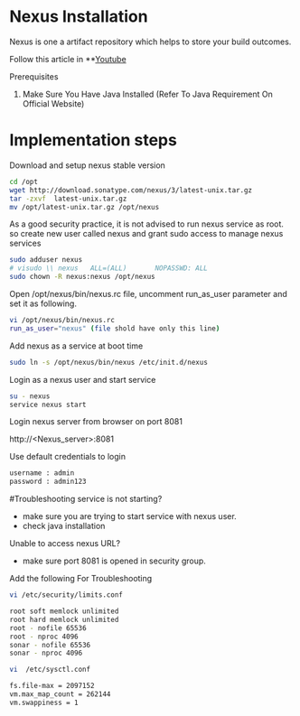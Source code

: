 # Nexus Installation
Nexus is one a artifact repository which helps to store your build outcomes.  

Follow this article in **[Youtube]()

Prerequisites
1. Make Sure You Have Java Installed (Refer To Java Requirement On Official Website)

# Implementation steps 
Download and setup nexus stable version
```sh 
cd /opt
wget http://download.sonatype.com/nexus/3/latest-unix.tar.gz
tar -zxvf  latest-unix.tar.gz
mv /opt/latest-unix.tar.gz /opt/nexus
```

As a good security practice, it is not advised to run nexus service as root. so create new user called nexus and grant sudo access to manage nexus services 
```sh 
sudo adduser nexus
# visudo \\ nexus   ALL=(ALL)       NOPASSWD: ALL
sudo chown -R nexus:nexus /opt/nexus
```

Open /opt/nexus/bin/nexus.rc file, uncomment run_as_user parameter and set it as following.
```sh 
vi /opt/nexus/bin/nexus.rc
run_as_user="nexus" (file shold have only this line)
```

Add nexus as a service at boot time
```sh
sudo ln -s /opt/nexus/bin/nexus /etc/init.d/nexus
```
Login as a nexus user and start service
```sh
su - nexus
service nexus start
```

Login nexus server from browser on port 8081

http://<Nexus_server>:8081

Use default credentials to login 
```sh
username : admin  
password : admin123
```
#Troubleshooting
service is not starting?
 - make sure you are trying to start service with nexus user. 
- check java installation

Unable to access nexus URL?
- make sure port 8081 is opened in security group. 

Add the following For Troubleshooting 
```sh
vi /etc/security/limits.conf
```
```sh
root soft memlock unlimited
root hard memlock unlimited
root - nofile 65536
root - nproc 4096
sonar - nofile 65536
sonar - nproc 4096
```
```sh
vi  /etc/sysctl.conf
```
```sh
fs.file-max = 2097152
vm.max_map_count = 262144
vm.swappiness = 1
```

